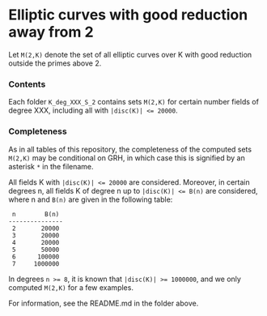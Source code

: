 # Elliptic curves with good reduction away from 2

Let `M(2,K)` denote the set of all elliptic curves over K with good reduction outside the primes above 2.

### Contents

Each folder `K_deg_XXX_S_2` contains sets `M(2,K)` for certain number fields of degree XXX, including all with `|disc(K)| <= 20000`.

### Completeness 

As in all tables of this repository, the completeness of the computed sets `M(2,K)` may be conditional on GRH, in which case this is signified by an asterisk `*` in the filename. 
 
All fields K with `|disc(K)| <= 20000` are considered.
Moreover, in certain degrees n, all fields K of degree n up to `|disc(K)| <= B(n)` are considered, where n and `B(n)` are given in the following table:
    
     n        B(n)
    ---------------
     2       20000
     3       20000
     4       20000
     5       50000
     6      100000
     7     1000000

In degrees `n >= 8`, it is known that `|disc(K)| >= 1000000`, and we only computed `M(2,K)` for a few examples.

For information, see the README.md in the folder above.
